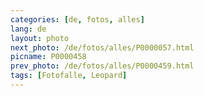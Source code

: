 ```yaml
---
categories: [de, fotos, alles]
lang: de
layout: photo
next_photo: /de/fotos/alles/P0000057.html
picname: P0000458
prev_photo: /de/fotos/alles/P0000459.html
tags: [Fotofalle, Leopard]
---
```

